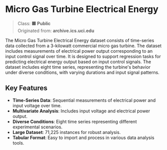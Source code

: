 # Micro Gas Turbine Electrical Energy

> Class: **🟥 Public**  
> Originated from: **archive.ics.uci.edu**

The Micro Gas Turbine Electrical Energy dataset consists of time-series data collected from a 3-kilowatt commercial micro gas turbine. The dataset includes measurements of electrical power output corresponding to an input control signal over time. It is designed to support regression tasks for predicting electrical energy output based on input control signals. The dataset includes eight time series, representing the turbine's behavior under diverse conditions, with varying durations and input signal patterns.

## Key Features
- **Time-Series Data**: Sequential measurements of electrical power and input voltage over time.
- **Multivariate Analysis**: Includes input voltage and electrical power output.
- **Diverse Conditions**: Eight time series representing different experimental scenarios.
- **Large Dataset**: 71,225 instances for robust analysis.
- **Tabular Format**: Easy to import and process in various data analysis tools.